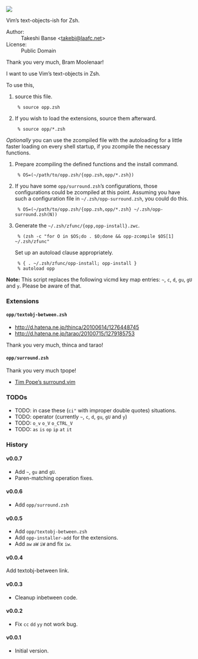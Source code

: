 <img src="https://github.com/hchbaw/opp.zsh/raw/readme/ciw.png" />

Vim’s text-objects-ish for Zsh.

<dl>
<dt>Author:</dt><dd>Takeshi Banse &lt;<a href="mailto:takebi@laafc.net">takebi@laafc.net</a>&gt;</dd>
<dt>License:</dt><dd>Public Domain</dd>
</dl>

Thank you very much, Bram Moolenaar!

I want to use Vim’s text-objects in Zsh.

To use this,

1. source this file.

        % source opp.zsh

2. If you wish to load the extensions, source them afterward.

        % source opp/*.zsh

*Optionally* you can use the zcompiled file with the autoloading for a little faster loading on every shell startup, if you zcompile the necessary functions.

1. Prepare zcompiling the defined functions and the install command.

        % OS=(~/path/to/opp.zsh/{opp.zsh,opp/*.zsh})

2. If you have some `opp/surround.zsh`’s configurations, those configurations could be zcompiled at this point. Assuming you have such a configuration file in `~/.zsh/opp-surround.zsh`, you could do this.

        % OS=(~/path/to/opp.zsh/{opp.zsh,opp/*.zsh} ~/.zsh/opp-surround.zsh(N))

3. Generate the `~/.zsh/zfunc/{opp,opp-install}.zwc`.

        % (zsh -c "for O in $OS;do . $O;done && opp-zcompile $OS[1] ~/.zsh/zfunc"

   Set up an autoload clause appropriately.

        % { . ~/.zsh/zfunc/opp-install; opp-install }
        % autoload opp

**Note:** This script replaces the following vicmd key map entries: `~`, `c`, `d`, `gu`, `gU` and `y`. Please be aware of that.

### Extensions

#### `opp/textobj-between.zsh`

* http://d.hatena.ne.jp/thinca/20100614/1276448745
* http://d.hatena.ne.jp/tarao/20100715/1279185753

Thank you very much, thinca and tarao!

#### `opp/surround.zsh`

Thank you very much tpope!

* [Tim Pope’s surround.vim](http://www.vim.org/scripts/script.php?script_id=1697)

### TODOs

* TODO: in case these (`ci"` with improper double quotes) situations.
* TODO: operator (currently `~`, `c`, `d`, `gu`, `gU` and `y`)
* TODO: `o_v` `o_V` `o_CTRL_V`
* TODO: `as` `is` `op` `ip` `at` `it`

### History

#### v0.0.7
* Add `~`, `gu` and `gU`.
* Paren-matching operation fixes.

#### v0.0.6
* Add `opp/surround.zsh`

#### v0.0.5
* Add `opp/textobj-between.zsh`
* Add `opp-installer-add` for the extensions.
* Add `aw` `aW` `iW` and fix `iw`.

#### v0.0.4
Add textobj-between link.

#### v0.0.3
* Cleanup inbetween code.

#### v0.0.2
* Fix `cc` `dd` `yy` not work bug.

#### v0.0.1
* Initial version.
